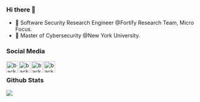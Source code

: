 ### Hi there 👋
- 🔭 Software Security Research Engineer @Fortify Research Team, Micro Focus.
- 🌱 Master of Cybersecurity @New York University.

<!--
**backcover7/backcover7** is a ✨ _special_ ✨ repository because its `README.md` (this file) appears on your GitHub profile.

Here are some ideas to get you started:
### Hi there 👋
- 👯 I’m looking to collaborate on ...
- 🤔 I’m looking for help with ...
- 📫 How to reach me: kh3178@nyu.edu
- 💬 Ask me about ...
- 😄 Pronouns: ...
- ⚡ Fun fact: ...
-->

### Social Media
<a href="https://www.linkedin.com/in/kang-hou/" target="_blank">
  <img align="left" alt="backcover7's LinkedIn" width="30px" src="https://img.icons8.com/color/48/000000/linkedin.png"/>
</a>
<a href="https://twitter.com/backCover7" target="_blank">
  <img align="left" alt="backcover7's Twitter" width="30px" src="https://img.icons8.com/color/48/000000/twitter.png"/>
</a>
<a href="https://blog.backcover7.cc/" target="_blank">
  <img align="left" alt="backcover7's Website" width="30px" src="https://img.icons8.com/color/48/000000/domain.png" />
</a>
<a href="mailto:hou1417x@gmail.com" target="_blank">
  <img align="left" alt="backcover7's E-Mail" width="30px" src="https://img.icons8.com/color/48/000000/email.png" />
</a>
<br>

### Github Stats
<p>
  <img src="https://github-readme-stats.vercel.app/api?username=backcover7&count_private=true&show_icons=true&theme=dracula" />
</p>

